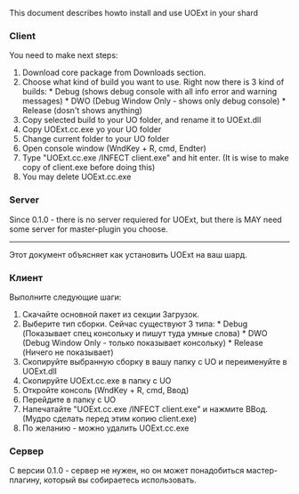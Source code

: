 This document describes howto install and use UOExt in your shard

### Client ###

You need to make next steps:
  1. Download core package from Downloads section.
  1. Choose what kind of build you want to use. Right now there is 3 kind of builds:
    * Debug (shows debug console with all info error and warning messages)
    * DWO (Debug Window Only - shows only debug console)
    * Release (dosn't shows anything)
  1. Copy selected build to your UO folder, and rename it to UOExt.dll
  1. Copy UOExt.cc.exe yo your UO folder
  1. Change current folder to your UO folder
  1. Open console window (WndKey + R, cmd, Endter)
  1. Type "UOExt.cc.exe /INFECT client.exe" and hit enter. (It is wise to make copy of client.exe before doing this)
  1. You may delete UOExt.cc.exe

### Server ###

Since 0.1.0 - there is no server requiered for UOExt, but there is MAY need some server for master-plugin you choose.


---

Этот документ объясняет как установить UOExt на ваш шард.

### Клиент ###

Выполните следующие шаги:
  1. Скачайте основной пакет из секции Загрузок.
  1. Выберите тип сборки. Сейчас существуют 3 типа:
    * Debug (Показывает спец консольку и пишут туда умные слова)
    * DWO (Debug Window Only - только показывает консольку)
    * Release (Ничего не показывает)
  1. Скопируйте выбранную сборку в вашу папку с UO и переименуйте в UOExt.dll
  1. Скопируйте UOExt.cc.exe в папку с UO
  1. Откройте консоль (WndKey + R, cmd, Ввод)
  1. Перейдите в папку с UO
  1. Напечатайте "UOExt.cc.exe /INFECT client.exe" и нажмите ВВод. (Мудро сделать перед этим копию client.exe)
  1. По желанию - можно удалить UOExt.cc.exe

### Сервер ###

С версии 0.1.0 - сервер не нужен, но он может понадобиться мастер-плагину, который вы собираетесь использовать.